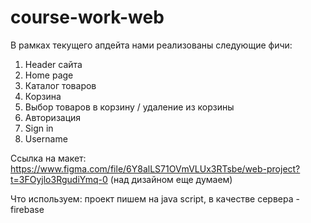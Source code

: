 # course-work-web

В рамках текущего апдейта нами реализованы следующие фичи:
1. Header сайта
2. Home page
3. Каталог товаров
4. Корзина
5. Выбор товаров в корзину / удаление из корзины
6. Авторизация
7. Sign in 
8. Username

Ссылка на макет: https://www.figma.com/file/6Y8alLS71OVmVLUx3RTsbe/web-project?t=3FOyjlo3RgudiYmq-0 (над дизайном еще думаем)

Что используем: проект пишем на java script, в качестве сервера - firebase
